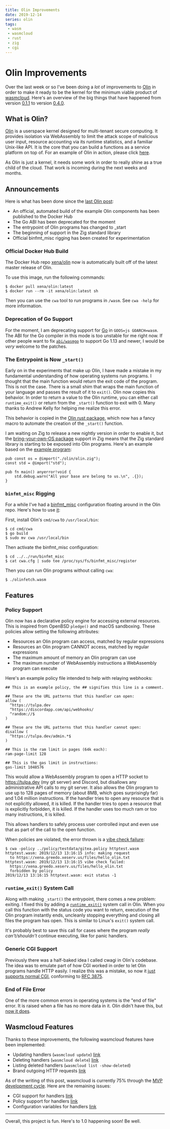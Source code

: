 ```yaml
---
title: Olin Improvements
date: 2019-12-14
series: olin
tags:
 - wasm
 - wasmcloud
 - rust
 - zig
 - cgi
---
```


# Olin Improvements

Over the last week or so I've been doing a _lot_ of improvements to [Olin][olin] in order to make it ready to be the kernel for the minimum viable product of [wasmcloud][wasmcloud-hello-world]. Here's an overview of the big things that have happened from version [0.1.1][olin-0.1.1] to version [0.4.0][olin-0.4.0].

[olin]: https://github.com/Xe/olin
[wasmcloud-hello-world]: https://christine.website/blog/wasmcloud-progress-2019-12-08
[olin-0.1.1]: https://github.com/Xe/olin/releases/tag/v0.1.1
[olin-0.4.0]: https://github.com/Xe/olin/releases/tag/v0.4.0

## What is Olin?

[Olin][olin] is a userspace kernel designed for multi-tenant secure computing. It provides isolation via WebAssembly to limit the attack scope of malicious user input, resource accounting via its runtime statistics, and a familiar Unix-like API. It is the core that you can build a functions as a service platform on top of. 
For an example of Olin in action, please click [here][olin-example]. 

[olin]: https://github.com/Xe/olin
[olin-example]: https://home.cetacean.club/cwagi

As Olin is just a kernel, it needs some work in order to really shine as a true child of the cloud. That work is incoming during the next weeks and months.

## Announcements

Here is what has been done since the [last Olin post][last-olin-post]:

[last-olin-post]: https://christine.website/blog/olin-2-the-future-09-5-2018

* An official, automated build of the example Olin components has been published to the Docker Hub
* The Go ABI has been deprecated for the moment
* The entrypoint of Olin programs has changed to _start
* The beginning of support in the Zig standard library
* Official binfmt_misc rigging has been created for experimentation

### Official Docker Hub Build

The Docker Hub repo [xena/olin][docker-hub] now is automatically built off of the latest master release of Olin. 

[docker-hub]: https://hub.docker.com/r/xena/olin

To use this image, run the following commands:

```console
$ docker pull xena/olin:latest
$ docker run --rm -it xena/olin:latest sh
```

Then you can use the `cwa` tool to run programs in `/wasm`. See `cwa -help` for more information.

### Deprecation of Go Support

For the moment, I am deprecating support for [Go][golang] in `GOOS=js GOARCH=wasm`. The ABI for the Go compiler in this mode is too unstable for me right now. If other people want to fix [`abi/wasmgo`][abi-wasmgo] to support Go 1.13 and newer, I would be _very_ welcome to the patches.

[golang]: https://golang.org
[abi-wasmgo]: https://github.com/Xe/olin/tree/master/abi/wasmgo

### The Entrypoint is Now `_start()`

Early on in the experiments that make up Olin, I have made a mistake in my fundamental understanding of how operating systems run programs. I thought that the main function would return the exit code of the program. This is not the case. There is a small shim that wraps the main function of your language and passes the result of it to `exit()`. Olin now copies this behavior. In order to return a value to the Olin runtime, you can either call `runtime_exit()` or return from the `_start()` function to exit with 0. Many thanks to Andrew Kelly for helping me realize this error.

This behavior is copied in the [Olin rust package][olin-rust-entrypoint], which now has a fancy macro to automate the creation of the `_start()` function.

[olin-rust-entrypoint]: https://github.com/Xe/olin/blob/ffc4ec5d436b6536d8b3917990ac6c53650f4297/rust/olin/src/lib.rs#L424

I am waiting on Zig to release a new nightly version in order to enable it, but the [bring-your-own-OS package][bring-your-own-os] support in Zig means that the Zig standard library is starting to be exposed into Olin programs. Here's an example based on the [example program][zig-example-program]:

[bring-your-own-os]: https://github.com/ziglang/zig/commit/b375f6e027a159616e80906aa05e253fbe8cc9df
[zig-example-program]: https://github.com/ziglang/zig/blob/master/lib/std/special/init-exe/src/main.zig

```zig
pub const os = @import("./olin/olin.zig");
const std = @import("std");

pub fn main() anyerror!void {
    std.debug.warn("All your base are belong to us.\n", .{});
}
```

### `binfmt_misc` Rigging

For a while I've had a [binfmt_misc][binfmt-misc] configuration floating around in the Olin repo. Here's how to use [it][olin-binfmt]:

[binfmt-misc]: https://en.wikipedia.org/wiki/Binfmt_misc
[olin-binfmt]: https://github.com/Xe/olin/blob/master/run/binfmt_misc/cwa.cfg

First, install Olin's `cmd/cwa` to `/usr/local/bin`:

```console
$ cd cmd/cwa
$ go build
$ sudo mv cwa /usr/local/bin
```

Then activate the binfmt_misc configuration:

```console
$ cd ../../run/binfmt_misc
$ cat cwa.cfg | sudo tee /proc/sys/fs/binfmt_misc/register
```

Then you can run Olin programs without calling `cwa`:

```console
$ ./olinfetch.wasm
```

## Features

### Policy Support

Olin now has a declarative policy engine for accessing external resources. This is inspired from OpenBSD `pledge()` and macOS sandboxing. These policies allow setting the following attributes:

* Resources an Olin program can access, matched by regular expressions
* Resources an Olin program CANNOT access, matched by regular expressions 
* The maximum amount of memory an Olin program can use
* The maximum number of WebAssembly instructions a WebAssembly program can execute

Here's an example policy file intended to help with relaying webhooks: 

```
## This is an example policy, the ## signifies this line is a comment.

## These are the URL patterns that this handler can open:
allow (
  ^https://tulpa.dev
  ^https://discordapp.com/api/webhooks/
  ^random://$
)

## These are the URL patterns that this handler cannot open:
disallow (
  ^https://tulpa.dev/admin.*$
)

## This is the ram limit in pages (64k each):
ram-page-limit 128

## This is the gas limit in instructions:
gas-limit 1048576
```

This would allow a WebAssembly program to open a HTTP socket to https://tulpa.dev (my git server) and Discord, but disallows any administrative API calls to my git server. It also allows the Olin program to use up to 128 pages of memory (about 8MB, which goes surprisingly far) and 1.04 million instructions. If the handler tries to open any resource that is not explicitly allowed, it is killed. If the handler tries to open a resource that is explicitly forbidden, it is killed. If the handler uses too much ram or too many instructions, it is killed. 

This allows handlers to safely process user controlled input and even use that as part of the call to the open function.

When policies are violated, the error thrown is a [vibe check failure][vibe-check]:

[vibe-check]: https://www.urbandictionary.com/define.php?term=Vibe%20Check

```console
$ cwa -policy ../policy/testdata/gitea.policy httptest.wasm
httptest.wasm: 2019/12/13 13:16:15 info: making request 
  to https://xena.greedo.xeserv.us/files/hello_olin.txt
httptest.wasm: 2019/12/13 13:16:15 vibe check failed: 
  https://xena.greedo.xeserv.us/files/hello_olin.txt 
  forbidden by policy
2019/12/13 13:16:15 httptest.wasm: exit status -1
```

### `runtime_exit()` System Call

Along with making `_start()` the entrypoint, there comes a new problem: exiting. I fixed this by adding a [`runtime_exit()`][runtime-exit] system call in Olin. When you call this function with the status code you want to return, execution of the Olin program instantly ends, uncleanly stopping everything and closing all files the program has open. This is similar to Linux's `exit()` system call.

[runtime-exit]: https://github.com/Xe/olin/commit/0036ee8620abe8a25b24c5b7feb76caefba35a8f

It's probably best to save this call for cases where the program _really can't/shouldn't_ continue executing, like for panic handlers.

### Generic CGI Support

Previously there was a half-baked idea I called cwagi in Olin's codebase. The idea was to emulate part of how CGI worked in order to let Olin programs handle HTTP easily. I realize this was a mistake, so now it [just supports normal CGI][cgi-patch], conforming to [RFC 3875][rfc3875]. 

[cgi-patch]: https://github.com/Xe/olin/commit/92e703fcb2571e1f32e0bf1ba4f17bb45c1d6408
[rfc3875]: https://tools.ietf.org/html/rfc3875

### End of File Error

One of the more common errors in operating systems is the "end of file" error. It is raised when a file has no more data in it. Olin didn't have this, but [now it does][eof-patch].

[eof-patch]: https://github.com/Xe/olin/commit/beb19fd9c6ee2de11f61c6f93fc1813f5f317aff

## Wasmcloud Features

Thanks to these improvements, the following wasmcloud features have been implemented:

* Updating handlers (`wasmcloud update`) [link](https://tulpa.dev/within/wasmcloud/issues/11)
* Deleting handlers (`wasmcloud delete`) [link](https://tulpa.dev/within/wasmcloud/issues/21)
* Listing deleted handlers (`wasmcloud list -show-deleted`)
* Brand outgoing HTTP requests [link](https://tulpa.dev/within/wasmcloud/commit/3024971fdf3d437a2bda95206f7fb123be1a8df5)

As of the writing of this post, wasmcloud is currently 75% through the [MVP development cycle][mvp-milestone]. Here are the remaining issues:

[mvp-milestone]: https://tulpa.dev/within/wasmcloud/milestone/1

* CGI support for handlers [link](https://tulpa.dev/within/wasmcloud/issues/16)
* Policy support for handlers [link](https://tulpa.dev/within/wasmcloud/issues/12)
* Configuration variables for handlers [link](https://tulpa.dev/within/wasmcloud/issues/6)

--- 

Overall, this project is fun. Here's to 1.0 happening soon! Be well.
